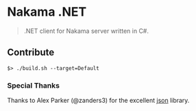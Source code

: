 Nakama .NET
===========

> .NET client for Nakama server written in C#.



## Contribute

```
$> ./build.sh --target=Default
```

### Special Thanks

Thanks to Alex Parker (@zanders3) for the excellent [json](https://github.com/zanders3/json) library.
